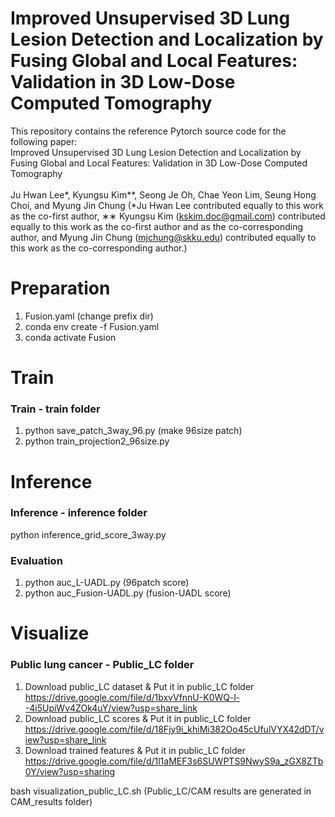 # Improved Unsupervised 3D Lung Lesion Detection and Localization by Fusing Global and Local Features: Validation in 3D Low-Dose Computed Tomography
This repository contains the reference Pytorch source code for the following paper:
<br/>
Improved Unsupervised 3D Lung Lesion Detection and Localization by Fusing Global and Local Features: Validation in 3D Low-Dose Computed Tomography
<br/>
<br/>
Ju Hwan Lee*, Kyungsu Kim**, Seong Je Oh, Chae Yeon Lim, Seung Hong Choi, and Myung Jin Chung (*Ju Hwan Lee contributed equally to this work as the co-first author, ∗∗ Kyungsu Kim (kskim.doc@gmail.com) contributed equally to this work as the co-first author and as the co-corresponding author, and Myung Jin Chung (mjchung@skku.edu) contributed equally to this work as the co-corresponding author.)

# Preparation
1. Fusion.yaml (change prefix dir)
2. conda env create -f Fusion.yaml
3. conda activate Fusion

# Train 
### Train - train folder
1. python save_patch_3way_96.py (make 96size patch)
2. python train_projection2_96size.py

# Inference
### Inference - inference folder
python inference_grid_score_3way.py

### Evaluation
1. python auc_L-UADL.py (96patch score)
2. python auc_Fusion-UADL.py (fusion-UADL score)

# Visualize
### Public lung cancer - Public_LC folder
1. Download public_LC dataset & Put it in public_LC folder
https://drive.google.com/file/d/1bxvVfnnU-K0WQ-l--4i5UpiWv4ZOk4uY/view?usp=share_link
2. Download public_LC scores & Put it in public_LC folder
https://drive.google.com/file/d/18Fjy9i_khiMi382Oo45cUfulVYX42dDT/view?usp=share_link
3. Download trained features & Put it in public_LC folder
https://drive.google.com/file/d/1l1aMEF3s6SUWPTS9NwyS9a_zGX8ZTb0Y/view?usp=sharing

bash visualization_public_LC.sh (Public_LC/CAM results are generated in CAM_results folder)

